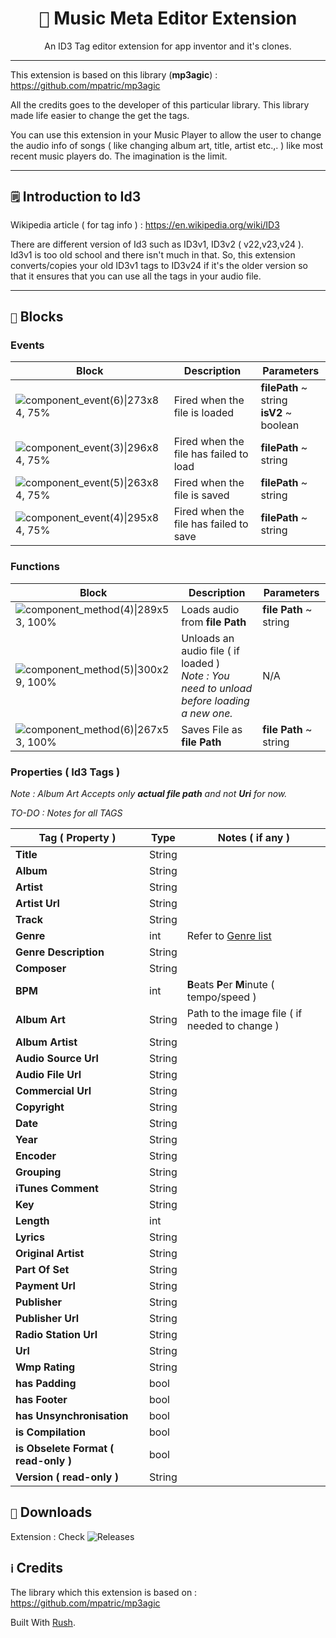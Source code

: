 <div align="center">
<h1 text-align="center" align="center" style="text-align:center"><kbd>🎵</kbd> Music Meta Editor Extension</h1>An ID3 Tag editor extension for app inventor and it's clones.
</div>
<hr>

This extension is based on this library (**mp3agic**) : https://github.com/mpatric/mp3agic

All the credits goes to the developer of this particular library. This library made life easier to change the get the tags.

You can use this extension in your Music Player to allow the user to change the audio info of songs ( like changing album art, title, artist etc.,. ) like most recent music players do. The imagination is the limit.
<br>


<hr>

## `🗒️` Introduction to Id3

Wikipedia article ( for tag info ) : https://en.wikipedia.org/wiki/ID3

There are different version of Id3 such as ID3v1, ID3v2 ( v22,v23,v24 ). Id3v1 is too old school and there isn't much in that. So, this extension converts/copies your old ID3v1 tags to ID3v24 if it's the older version so that it ensures that you can use all the tags in your audio file. 
<hr>


## `🧩` Blocks
### Events
| Block | Description | Parameters |
|----------|------------------|------------------|
| ![component_event(6)\|273x84, 75%](https://kodular-community.s3.dualstack.eu-west-1.amazonaws.com/original/3X/4/8/48bdb7a48d60b247134c44e8228112bba7b72b3b.png) | Fired when the file is loaded | **filePath** ~ string<br>**isV2** ~ boolean |
|![component_event(3)\|296x84, 75%](https://kodular-community.s3.dualstack.eu-west-1.amazonaws.com/original/3X/0/4/048fb534394c4a376fe145a5732ef332710a992c.png) |Fired when the file has failed to load | **filePath** ~ string |
| ![component_event(5)\|263x84, 75%](https://kodular-community.s3.dualstack.eu-west-1.amazonaws.com/original/3X/2/1/215e3e8ac72d2e0a81c8b418cb9fd998798c960b.png)| Fired when the file is saved | **filePath** ~ string
|![component_event(4)\|295x84, 75%](https://kodular-community.s3.dualstack.eu-west-1.amazonaws.com/original/3X/7/2/720cca2496bc4cc15be0e0828f928d1907aa704c.png)| Fired when the file has failed to save | **filePath** ~ string |

### Functions
| Block | Description | Parameters |
|----------|------------------|------------------|
|![component_method(4)\|289x53, 100%](https://kodular-community.s3.dualstack.eu-west-1.amazonaws.com/original/3X/1/6/1621003fb7b1f7abd885cb568465e9654b4e3d3f.png) | Loads audio from **file Path** | **file Path** ~ string |
| ![component_method(5)\|300x29, 100%](https://kodular-community.s3.dualstack.eu-west-1.amazonaws.com/original/3X/1/4/14e555e749fb3130edbadd51d584a454114a083d.png) | Unloads an audio file ( if loaded )<br>*Note : You need to unload before loading a new one.* | N/A
| ![component_method(6)\|267x53, 100%](https://kodular-community.s3.dualstack.eu-west-1.amazonaws.com/original/3X/0/0/001bcc7c4884d256c3c21eae0f9fb7db7e8e1fc4.png) | Saves File as **file Path** <br> | **file Path** ~ string

### Properties ( Id3 Tags )
*Note : Album Art Accepts only **actual file path** and not **Uri** for now.*

*TO-DO : Notes for all TAGS* 

| Tag ( Property )    | Type | Notes ( if any ) |
|--------------------------|-------------------|-----------------|
| **Title**   | String
| **Album** | String
| **Artist** | String
| **Artist Url** | String |
| **Track** | String
| **Genre** | int | Refer to [Genre list](https://en.wikipedia.org/wiki/ID3#Genre_list_in_ID3v1[12])
| **Genre Description** | String
| **Composer** | String
| **BPM** | int | **B**eats **P**er **M**inute ( tempo/speed )
| **Album Art** | String  |Path to the image file ( if needed to change ) |
| **Album Artist** | String |
| **Audio Source Url** | String |
| **Audio File Url** | String |
| **Commercial Url** | String |
| **Copyright** | String |
| **Date** | String |
| **Year** | String |
| **Encoder** | String |
| **Grouping** | String |
| **iTunes Comment** | String |
| **Key** | String |
| **Length** | int  |
| **Lyrics** | String |
| **Original Artist** | String |
| **Part Of Set** | String |
| **Payment Url** | String |
| **Publisher** | String |
| **Publisher Url** | String |
| **Radio Station Url** | String |
| **Url** | String |
| **Wmp Rating** | String |
| **has Padding** | bool |
| **has Footer** | bool |
| **has Unsynchronisation** | bool |
| **is Compilation** | bool | 
| **is Obselete Format ( read-only )** | bool |
| **Version ( read-only )** | String |



## `📂` Downloads

Extension  : Check ![Releases]()

## `ℹ️` Credits

The library which this extension is based on :
https://github.com/mpatric/mp3agic

Built With [Rush](https://github.com/ShreyashSaitwal/rush-cli).
